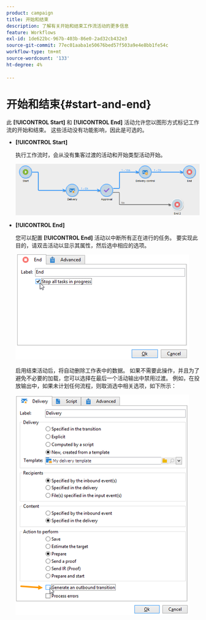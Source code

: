```yaml
---
product: campaign
title: 开始和结束
description: 了解有关开始和结束工作流活动的更多信息
feature: Workflows
exl-id: 1de622bc-967b-403b-86e0-2ad32cb432e3
source-git-commit: 77ec01aaba1e50676bed57f503a9e4e8bb1fe54c
workflow-type: tm+mt
source-wordcount: '133'
ht-degree: 4%

---
```


# 开始和结束{#start-and-end}



此 **[!UICONTROL Start]** 和 **[!UICONTROL End]** 活动允许您以图形方式标记工作流的开始和结束。 这些活动没有功能影响，因此是可选的。

* **[!UICONTROL Start]**

  执行工作流时，会从没有集客过渡的活动和开始类型活动开始。

  ![](assets/s_user_segmentation_start_stop.png)

* **[!UICONTROL End]**

  您可以配置 **[!UICONTROL End]** 活动以中断所有正在进行的任务。 要实现此目的，请双击活动以显示其属性，然后选中相应的选项。

  ![](assets/s_user_segmentation_end.png)

  启用结束活动后，将自动删除工作表中的数据。 如果不需要此操作，并且为了避免不必要的加载，您可以选择在最后一个活动输出中禁用过渡。 例如，在投放输出中，如果未计划任何流程，则取消选中相关选项，如下所示：

  ![](assets/s_advuser_delivery_option_no_output.png)
